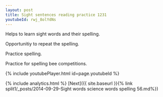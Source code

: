 ```yaml
---
layout: post
title: Sight sentences reading practice 1231
youtubeId: rwj_8olYdNs
---
```

 
 
Helps to learn sight words and their spelling.

Opportunitiy to repeat the spelling. 

Practice spelling. 
 
Practice for spelling bee competitions. 
 
{% include youtubePlayer.html id=page.youtubeId %}
 
 
{% include analytics.html %} 
[Next]({{ site.baseurl }}{% link  split1/_posts/2014-09-29-Sight words science words spelling 56.md%})
 
